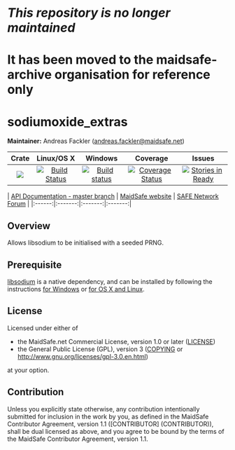# ***This repository is no longer maintained***
# It has been moved to the maidsafe-archive organisation for reference only
#
#
#
#
# sodiumoxide_extras

**Maintainer:** Andreas Fackler (andreas.fackler@maidsafe.net)

|Crate|Linux/OS X|Windows|Coverage|Issues|
|:---:|:--------:|:-----:|:------:|:----:|
|[![](http://meritbadge.herokuapp.com/sodiumoxide_extras)](https://crates.io/crates/sodiumoxide_extras)|[![Build Status](https://travis-ci.org/maidsafe/sodiumoxide_extras.svg?branch=master)](https://travis-ci.org/maidsafe/sodiumoxide_extras)|[![Build status](https://ci.appveyor.com/api/projects/status/p90mnj95porm9adn/branch/master?svg=true)](https://ci.appveyor.com/project/MaidSafe-QA/sodiumoxide-extras/branch/master)|[![Coverage Status](https://coveralls.io/repos/github/maidsafe/sodiumoxide_extras/badge.svg?branch=master)](https://coveralls.io/github/maidsafe/sodiumoxide_extras?branch=master)|[![Stories in Ready](https://badge.waffle.io/maidsafe/sodiumoxide_extras.png?label=ready&title=Ready)](https://waffle.io/maidsafe/sodiumoxide_extras)|

| [API Documentation - master branch](http://docs.maidsafe.net/sodiumoxide_extras/master) | [MaidSafe website](http://maidsafe.net) | [SAFE Network Forum](https://forum.safenetwork.io) |
|:------:|:-------:|:-------:|:-------:|

## Overview

Allows libsodium to be initialised with a seeded PRNG.

## Prerequisite

[libsodium](https://github.com/jedisct1/libsodium) is a native dependency, and can be installed by following the instructions [for Windows](https://github.com/maidsafe/QA/blob/master/Documentation/Install%20libsodium%20for%20Windows.md) or [for OS X and Linux](https://github.com/maidsafe/QA/blob/master/Documentation/Install%20libsodium%20for%20OS%20X%20or%20Linux.md).

## License

Licensed under either of

* the MaidSafe.net Commercial License, version 1.0 or later ([LICENSE](LICENSE))
* the General Public License (GPL), version 3 ([COPYING](COPYING) or http://www.gnu.org/licenses/gpl-3.0.en.html)

at your option.

## Contribution

Unless you explicitly state otherwise, any contribution intentionally submitted for inclusion in the
work by you, as defined in the MaidSafe Contributor Agreement, version 1.1 ([CONTRIBUTOR]
(CONTRIBUTOR)), shall be dual licensed as above, and you agree to be bound by the terms of the
MaidSafe Contributor Agreement, version 1.1.
